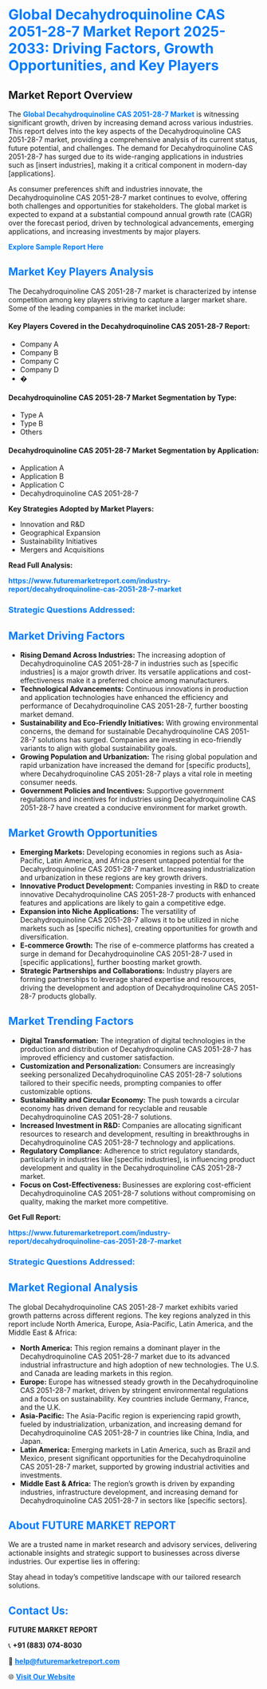 <h1 style="color: #007BFF;">Global Decahydroquinoline CAS 2051-28-7 Market Report 2025-2033: Driving Factors, Growth Opportunities, and Key Players</h1>

<section id="overview">
<h2>Market Report Overview</h2>
<p>The <a href="https://www.futuremarketreport.com/industry-report/decahydroquinoline-cas-2051-28-7-market" style="color: #007BFF; text-decoration: none;"><strong>Global Decahydroquinoline CAS 2051-28-7 Market</strong></a> is witnessing significant growth, driven by increasing demand across various industries. This report delves into the key aspects of the Decahydroquinoline CAS 2051-28-7 market, providing a comprehensive analysis of its current status, future potential, and challenges. The demand for Decahydroquinoline CAS 2051-28-7 has surged due to its wide-ranging applications in industries such as [insert industries], making it a critical component in modern-day [applications].</p>
<p>As consumer preferences shift and industries innovate, the Decahydroquinoline CAS 2051-28-7 market continues to evolve, offering both challenges and opportunities for stakeholders. The global market is expected to expand at a substantial compound annual growth rate (CAGR) over the forecast period, driven by technological advancements, emerging applications, and increasing investments by major players.</p>
</section>

<section id="overview">
<p><a href="https://www.futuremarketreport.com/request-sample/reportId=111485" style="color: #007BFF; text-decoration: none;"><strong>Explore Sample Report Here</strong></a></p>
</section>

<section id="key-players">
<h2 style="color: #007BFF;">Market Key Players Analysis</h2>
<p>The Decahydroquinoline CAS 2051-28-7 market is characterized by intense competition among key players striving to capture a larger market share. Some of the leading companies in the market include:</p>
<h4>Key Players Covered in the Decahydroquinoline CAS 2051-28-7 Report:</h4>
<ul><li>Company A</li><li>Company B</li><li>Company C</li><li>Company D</li><li>�</li></ul>
<h4>Decahydroquinoline CAS 2051-28-7 Market Segmentation by Type:</h4>
<ul><li>Type A</li><li>Type B</li><li>Others</li></ul>

<h4>Decahydroquinoline CAS 2051-28-7 Market Segmentation by Application:</h4>
<ul><li>Application A</li><li>Application B</li><li>Application C</li><li>Decahydroquinoline CAS 2051-28-7</li></ul>
<p><strong>Key Strategies Adopted by Market Players:</strong></p>
<ul>
<li>Innovation and R&D</li>
<li>Geographical Expansion</li>
<li>Sustainability Initiatives</li>
<li>Mergers and Acquisitions</li>
</ul>
</section>

<section>
<p><strong>Read Full Analysis: </strong></p><a href="https://www.futuremarketreport.com/industry-report/decahydroquinoline-cas-2051-28-7-market" style="color: #007BFF; text-decoration: none;"><strong>https://www.futuremarketreport.com/industry-report/decahydroquinoline-cas-2051-28-7-market</strong></a>
<h3 style="color: #007BFF;">Strategic Questions Addressed:</h3>
</section>

<section id="driving-factors">
<h2 style="color: #007BFF;">Market Driving Factors</h2>
<ul>
<li><strong>Rising Demand Across Industries:</strong> The increasing adoption of Decahydroquinoline CAS 2051-28-7 in industries such as [specific industries] is a major growth driver. Its versatile applications and cost-effectiveness make it a preferred choice among manufacturers.</li>
<li><strong>Technological Advancements:</strong> Continuous innovations in production and application technologies have enhanced the efficiency and performance of Decahydroquinoline CAS 2051-28-7, further boosting market demand.</li>
<li><strong>Sustainability and Eco-Friendly Initiatives:</strong> With growing environmental concerns, the demand for sustainable Decahydroquinoline CAS 2051-28-7 solutions has surged. Companies are investing in eco-friendly variants to align with global sustainability goals.</li>
<li><strong>Growing Population and Urbanization:</strong> The rising global population and rapid urbanization have increased the demand for [specific products], where Decahydroquinoline CAS 2051-28-7 plays a vital role in meeting consumer needs.</li>
<li><strong>Government Policies and Incentives:</strong> Supportive government regulations and incentives for industries using Decahydroquinoline CAS 2051-28-7 have created a conducive environment for market growth.</li>
</ul>
</section>

<section id="growth-opportunities">
<h2 style="color: #007BFF;">Market Growth Opportunities</h2>
<ul>
<li><strong>Emerging Markets:</strong> Developing economies in regions such as Asia-Pacific, Latin America, and Africa present untapped potential for the Decahydroquinoline CAS 2051-28-7 market. Increasing industrialization and urbanization in these regions are key growth drivers.</li>
<li><strong>Innovative Product Development:</strong> Companies investing in R&D to create innovative Decahydroquinoline CAS 2051-28-7 products with enhanced features and applications are likely to gain a competitive edge.</li>
<li><strong>Expansion into Niche Applications:</strong> The versatility of Decahydroquinoline CAS 2051-28-7 allows it to be utilized in niche markets such as [specific niches], creating opportunities for growth and diversification.</li>
<li><strong>E-commerce Growth:</strong> The rise of e-commerce platforms has created a surge in demand for Decahydroquinoline CAS 2051-28-7 used in [specific applications], further boosting market growth.</li>
<li><strong>Strategic Partnerships and Collaborations:</strong> Industry players are forming partnerships to leverage shared expertise and resources, driving the development and adoption of Decahydroquinoline CAS 2051-28-7 products globally.</li>
</ul>
</section>

<section id="trending-factors">
<h2 style="color: #007BFF;">Market Trending Factors</h2>
<ul>
<li><strong>Digital Transformation:</strong> The integration of digital technologies in the production and distribution of Decahydroquinoline CAS 2051-28-7 has improved efficiency and customer satisfaction.</li>
<li><strong>Customization and Personalization:</strong> Consumers are increasingly seeking personalized Decahydroquinoline CAS 2051-28-7 solutions tailored to their specific needs, prompting companies to offer customizable options.</li>
<li><strong>Sustainability and Circular Economy:</strong> The push towards a circular economy has driven demand for recyclable and reusable Decahydroquinoline CAS 2051-28-7 solutions.</li>
<li><strong>Increased Investment in R&D:</strong> Companies are allocating significant resources to research and development, resulting in breakthroughs in Decahydroquinoline CAS 2051-28-7 technology and applications.</li>
<li><strong>Regulatory Compliance:</strong> Adherence to strict regulatory standards, particularly in industries like [specific industries], is influencing product development and quality in the Decahydroquinoline CAS 2051-28-7 market.</li>
<li><strong>Focus on Cost-Effectiveness:</strong> Businesses are exploring cost-efficient Decahydroquinoline CAS 2051-28-7 solutions without compromising on quality, making the market more competitive.</li>
</ul>
</section>

<section>
<p><strong>Get Full Report: </strong></p><a href="https://www.futuremarketreport.com/industry-report/decahydroquinoline-cas-2051-28-7-market" style="color: #007BFF; text-decoration: none;"><strong>https://www.futuremarketreport.com/industry-report/decahydroquinoline-cas-2051-28-7-market</strong></a>
<h3 style="color: #007BFF;">Strategic Questions Addressed:</h3>
</section>


<section id="regional-analysis">
<h2 style="color: #007BFF;">Market Regional Analysis</h2>
<p>The global Decahydroquinoline CAS 2051-28-7 market exhibits varied growth patterns across different regions. The key regions analyzed in this report include North America, Europe, Asia-Pacific, Latin America, and the Middle East & Africa:</p>
<ul>
<li><strong>North America:</strong> This region remains a dominant player in the Decahydroquinoline CAS 2051-28-7 market due to its advanced industrial infrastructure and high adoption of new technologies. The U.S. and Canada are leading markets in this region.</li>
<li><strong>Europe:</strong> Europe has witnessed steady growth in the Decahydroquinoline CAS 2051-28-7 market, driven by stringent environmental regulations and a focus on sustainability. Key countries include Germany, France, and the U.K.</li>
<li><strong>Asia-Pacific:</strong> The Asia-Pacific region is experiencing rapid growth, fueled by industrialization, urbanization, and increasing demand for Decahydroquinoline CAS 2051-28-7 in countries like China, India, and Japan.</li>
<li><strong>Latin America:</strong> Emerging markets in Latin America, such as Brazil and Mexico, present significant opportunities for the Decahydroquinoline CAS 2051-28-7 market, supported by growing industrial activities and investments.</li>
<li><strong>Middle East & Africa:</strong> The region’s growth is driven by expanding industries, infrastructure development, and increasing demand for Decahydroquinoline CAS 2051-28-7 in sectors like [specific sectors].</li>
</ul>
</section>

<footer>
<h2 style="color: #007BFF;">About FUTURE MARKET REPORT</h2>
<p>We are a trusted name in market research and advisory services, delivering actionable insights and strategic support to businesses across diverse industries. Our expertise lies in offering:</p>

<p>Stay ahead in today’s competitive landscape with our tailored research solutions.</p>

<h2 style="color: #007BFF;">Contact Us:</h2>
<p><strong>FUTURE MARKET REPORT</strong></p>
<p>📞 <strong>+91 (883) 074-8030</strong></p>
<p>📧 <strong><a href="mailto:help@futuremarketreport.com" style="color: #007BFF;">help@futuremarketreport.com</a></strong></p>
<p>🌐 <strong><a href="https://www.futuremarketreport.com/" style="color: #007BFF;">Visit Our Website</a></strong></p>
</footer>
